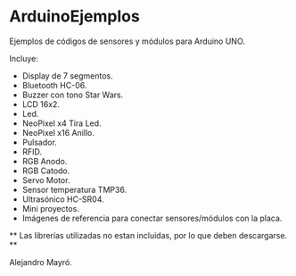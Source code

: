 # ArduinoEjemplos
Ejemplos de códigos de sensores y módulos para Arduino UNO.
 
 Incluye:
 
 - Display de 7 segmentos.
 - Bluetooth HC-06.
 - Buzzer con tono Star Wars.
 - LCD 16x2.
 - Led.
 - NeoPixel x4 Tira Led.
 - NeoPixel x16 Anillo.
 - Pulsador.
 - RFID.
 - RGB Anodo.
 - RGB Catodo.
 - Servo Motor.
 - Sensor temperatura TMP36.
 - Ultrasónico HC-SR04.
 - Mini proyectos.
 - Imágenes de referencia para conectar sensores/módulos con la placa.

** Las librerías utilizadas no estan incluidas, por lo que deben descargarse. **


Alejandro Mayró.

